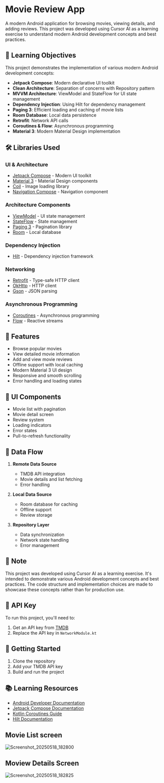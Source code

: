 # Movie Review App

A modern Android application for browsing movies, viewing details, and adding reviews. This project was developed using Cursor AI as a learning exercise to understand modern Android development concepts and best practices.

## 🎯 Learning Objectives

This project demonstrates the implementation of various modern Android development concepts:

- **Jetpack Compose**: Modern declarative UI toolkit
- **Clean Architecture**: Separation of concerns with Repository pattern
- **MVVM Architecture**: ViewModel and StateFlow for UI state management
- **Dependency Injection**: Using Hilt for dependency management
- **Paging 3**: Efficient loading and caching of movie lists
- **Room Database**: Local data persistence
- **Retrofit**: Network API calls
- **Coroutines & Flow**: Asynchronous programming
- **Material 3**: Modern Material Design implementation

## 🛠️ Libraries Used

### UI & Architecture
- [Jetpack Compose](https://developer.android.com/jetpack/compose) - Modern UI toolkit
- [Material 3](https://m3.material.io/) - Material Design components
- [Coil](https://coil-kt.github.io/coil/) - Image loading library
- [Navigation Compose](https://developer.android.com/jetpack/compose/navigation) - Navigation component

### Architecture Components
- [ViewModel](https://developer.android.com/topic/libraries/architecture/viewmodel) - UI state management
- [StateFlow](https://developer.android.com/kotlin/flow/stateflow-and-sharedflow) - State management
- [Paging 3](https://developer.android.com/topic/libraries/architecture/paging/v3-overview) - Pagination library
- [Room](https://developer.android.com/training/data-storage/room) - Local database

### Dependency Injection
- [Hilt](https://developer.android.com/training/dependency-injection/hilt-android) - Dependency injection framework

### Networking
- [Retrofit](https://square.github.io/retrofit/) - Type-safe HTTP client
- [OkHttp](https://square.github.io/okhttp/) - HTTP client
- [Gson](https://github.com/google/gson) - JSON parsing

### Asynchronous Programming
- [Coroutines](https://kotlinlang.org/docs/coroutines-overview.html) - Asynchronous programming
- [Flow](https://kotlinlang.org/docs/flow.html) - Reactive streams

## 📱 Features

- Browse popular movies
- View detailed movie information
- Add and view movie reviews
- Offline support with local caching
- Modern Material 3 UI design
- Responsive and smooth scrolling
- Error handling and loading states

## 🎨 UI Components

- Movie list with pagination
- Movie detail screen
- Review system
- Loading indicators
- Error states
- Pull-to-refresh functionality

## 🔄 Data Flow

1. **Remote Data Source**
   - TMDB API integration
   - Movie details and list fetching
   - Error handling

2. **Local Data Source**
   - Room database for caching
   - Offline support
   - Review storage

3. **Repository Layer**
   - Data synchronization
   - Network state handling
   - Error management

## 📝 Note

This project was developed using Cursor AI as a learning exercise. It's intended to demonstrate various Android development concepts and best practices. The code structure and implementation choices are made to showcase these concepts rather than for production use.

## 🔑 API Key

To run this project, you'll need to:
1. Get an API key from [TMDB](https://www.themoviedb.org/documentation/api)
2. Replace the API key in `NetworkModule.kt`

## 🚀 Getting Started

1. Clone the repository
2. Add your TMDB API key
3. Build and run the project

## 📚 Learning Resources

- [Android Developer Documentation](https://developer.android.com/docs)
- [Jetpack Compose Documentation](https://developer.android.com/jetpack/compose/documentation)
- [Kotlin Coroutines Guide](https://kotlinlang.org/docs/coroutines-guide.html)
- [Hilt Documentation](https://developer.android.com/training/dependency-injection/hilt-android)

## Movie List screen

![Screenshot_20250518_182800](https://github.com/user-attachments/assets/35c340d0-3d15-4c60-aac6-9187e0ed40d6) 

## Moview Details Screen

![Screenshot_20250518_182825](https://github.com/user-attachments/assets/c3de3679-c1e2-45b7-9286-2a3b0306560c)
